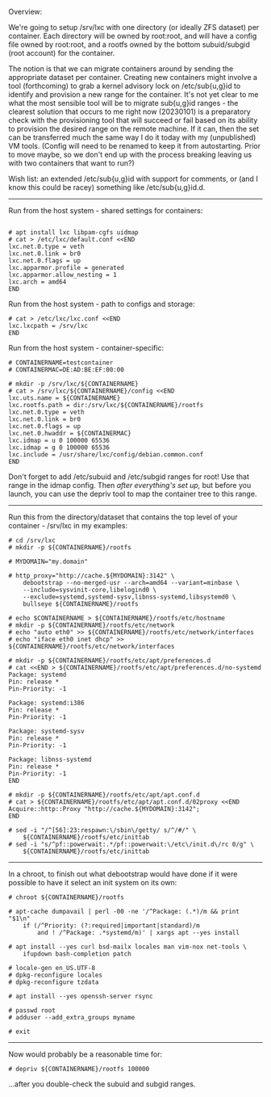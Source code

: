 Overview:

We're going to setup /srv/lxc with one directory (or ideally ZFS dataset)
per container. Each directory will be owned by root:root, and will have a
config file owned by root:root, and a rootfs owned by the bottom
subuid/subgid (root account) for the container.

The notion is that we can migrate containers around by sending the
appropriate dataset per container. Creating new containers might involve a
tool (forthcoming) to grab a kernel advisory lock on /etc/sub{u,g}id to
identify and provision a new range for the container. It's not yet clear to
me what the most sensible tool will be to migrate sub{u,g}id ranges - the
clearest solution that occurs to me right now (20230101) is a preparatory
check with the provisioning tool that will succeed or fail based on its
ability to provision the desired range on the remote machine. If it can,
then the set can be transferred much the same way I do it today with my
(unpublished) VM tools. (Config will need to be renamed to keep it from
autostarting. Prior to move maybe, so we don't end up with the process
breaking leaving us with two containers that want to run?)

Wish list: an extended /etc/sub{u,g}id with support for comments, or (and I
know this could be racey) something like /etc/sub{u,g}id.d.

---

Run from the host system - shared settings for containers:

~~~

# apt install lxc libpam-cgfs uidmap
# cat > /etc/lxc/default.conf <<END
lxc.net.0.type = veth
lxc.net.0.link = br0
lxc.net.0.flags = up
lxc.apparmor.profile = generated
lxc.apparmor.allow_nesting = 1
lxc.arch = amd64
END
~~~

Run from the host system - path to configs and storage:

~~~
# cat > /etc/lxc/lxc.conf <<END
lxc.lxcpath = /srv/lxc
END
~~~

Run from the host system - container-specific:

~~~
# CONTAINERNAME=testcontainer
# CONTAINERMAC=DE:AD:BE:EF:00:00

# mkdir -p /srv/lxc/${CONTAINERNAME}
# cat > /srv/lxc/${CONTAINERNAME}/config <<END
lxc.uts.name = ${CONTAINERNAME}
lxc.rootfs.path = dir:/srv/lxc/${CONTAINERNAME}/rootfs
lxc.net.0.type = veth
lxc.net.0.link = br0
lxc.net.0.flags = up
lxc.net.0.hwaddr = ${CONTAINERMAC}
lxc.idmap = u 0 100000 65536
lxc.idmap = g 0 100000 65536
lxc.include = /usr/share/lxc/config/debian.common.conf
END
~~~

Don't forget to add /etc/subuid and /etc/subgid ranges for root! Use that
range in the idmap config. Then _after everything's set up,_ but before you
launch, you can use the depriv tool to map the container tree to this
range.

---

Run this from the directory/dataset that contains the top level of your
container - /srv/lxc in my examples:

~~~
# cd /srv/lxc
# mkdir -p ${CONTAINERNAME}/rootfs

# MYDOMAIN="my.domain"

# http_proxy="http://cache.${MYDOMAIN}:3142" \
    debootstrap --no-merged-usr --arch=amd64 --variant=minbase \
    --include=sysvinit-core,libelogind0 \
    --exclude=systemd,systemd-sysv,libnss-systemd,libsystemd0 \
    bullseye ${CONTAINERNAME}/rootfs

# echo $CONTAINERNAME > ${CONTAINERNAME}/rootfs/etc/hostname
# mkdir -p ${CONTAINERNAME}/rootfs/etc/network
# echo "auto eth0" >> ${CONTAINERNAME}/rootfs/etc/network/interfaces
# echo "iface eth0 inet dhcp" >> ${CONTAINERNAME}/rootfs/etc/network/interfaces

# mkdir -p ${CONTAINERNAME}/rootfs/etc/apt/preferences.d
# cat <<END > ${CONTAINERNAME}/rootfs/etc/apt/preferences.d/no-systemd
Package: systemd
Pin: release *
Pin-Priority: -1

Package: systemd:i386
Pin: release *
Pin-Priority: -1

Package: systemd-sysv
Pin: release *
Pin-Priority: -1

Package: libnss-systemd
Pin: release *
Pin-Priority: -1
END

# mkdir -p ${CONTAINERNAME}/rootfs/etc/apt/apt.conf.d
# cat > ${CONTAINERNAME}/rootfs/etc/apt/apt.conf.d/02proxy <<END
Acquire::http::Proxy "http://cache.${MYDOMAIN}:3142";
END

# sed -i "/^[56]:23:respawn:\/sbin\/getty/ s/^/#/" \
    ${CONTAINERNAME}/rootfs/etc/inittab
# sed -i "s/^pf::powerwait:.*/pf::powerwait:\/etc\/init.d\/rc 0/g" \
    ${CONTAINERNAME}/rootfs/etc/inittab
~~~

---

In a chroot, to finish out what debootstrap would have done if it were
possible to have it select an init system on its own:

~~~
# chroot ${CONTAINERNAME}/rootfs

# apt-cache dumpavail | perl -00 -ne '/^Package: (.*)/m && print "$1\n"
    if (/^Priority: (?:required|important|standard)/m
        and ! /^Package: .*systemd/m)' | xargs apt --yes install

# apt install --yes curl bsd-mailx locales man vim-nox net-tools \
    ifupdown bash-completion patch

# locale-gen en_US.UTF-8
# dpkg-reconfigure locales
# dpkg-reconfigure tzdata

# apt install --yes openssh-server rsync

# passwd root
# adduser --add_extra_groups myname

# exit
~~~

---

Now would probably be a reasonable time for:

~~~
# depriv ${CONTAINERNAME}/rootfs 100000
~~~

...after you double-check the subuid and subgid ranges.
